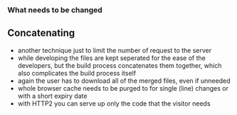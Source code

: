 ###  What needs to be changed <!-- .element: class="section-title" -->

##  Concatenating

- another technique just to limit the number of request to the server
- while developing the files are kept seperated for the ease of the developers, but the build process concatenates them together, which also complicates the build process itself
- again the user has to download all of the merged files, even if unneeded
- whole browser cache needs to be purged to for single (line) changes or with a short expiry date
- with HTTP2 you can serve up only the code that the visitor needs

